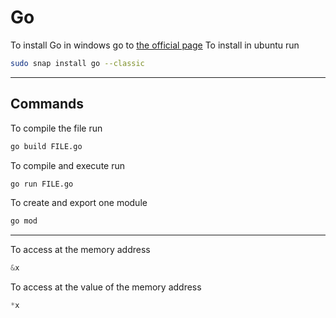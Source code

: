 # Go

To install Go in windows go to [the official page](https://golang.org/dl/)
To install in ubuntu run

```bash
sudo snap install go --classic
```

---

## Commands

To compile the file run

```bash
go build FILE.go
```

To compile and execute run

```bash
go run FILE.go
```

To create and export one module

```bash
go mod
```

---

To access at the memory address

```go
&x
```

To access at the value of the memory address

```go
*x
```
